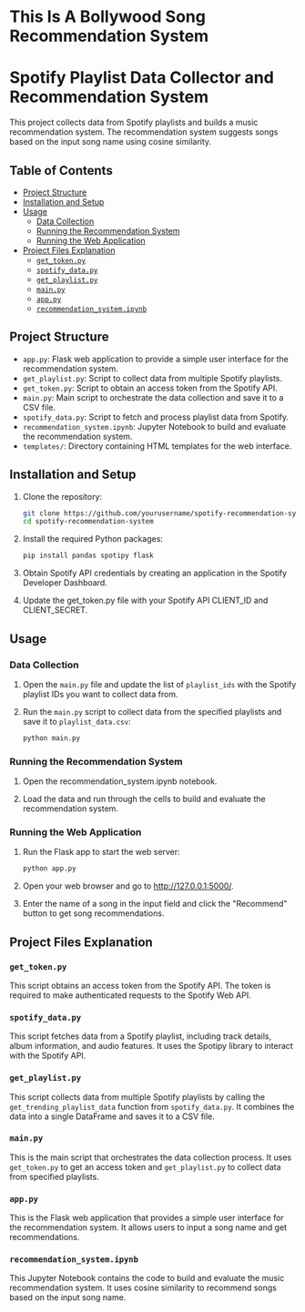 # This Is A Bollywood Song Recommendation System

# Spotify Playlist Data Collector and Recommendation System

This project collects data from Spotify playlists and builds a music recommendation system. The recommendation system suggests songs based on the input song name using cosine similarity.

## Table of Contents

- [Project Structure](#project-structure)
- [Installation and Setup](#installation-and-setup)
- [Usage](#usage)
  - [Data Collection](#data-collection)
  - [Running the Recommendation System](#running-the-recommendation-system)
  - [Running the Web Application](#running-the-web-application)
- [Project Files Explanation](#project-files-explanation)
  - [`get_token.py`](#get_tokenpy)
  - [`spotify_data.py`](#spotify_datapy)
  - [`get_playlist.py`](#get_playlistpy)
  - [`main.py`](#mainpy)
  - [`app.py`](#apppy)
  - [`recommendation_system.ipynb`](#recommendation_systemipynb)

## Project Structure

- `app.py`: Flask web application to provide a simple user interface for the recommendation system.
- `get_playlist.py`: Script to collect data from multiple Spotify playlists.
- `get_token.py`: Script to obtain an access token from the Spotify API.
- `main.py`: Main script to orchestrate the data collection and save it to a CSV file.
- `spotify_data.py`: Script to fetch and process playlist data from Spotify.
- `recommendation_system.ipynb`: Jupyter Notebook to build and evaluate the recommendation system.
- `templates/`: Directory containing HTML templates for the web interface.

## Installation and Setup

1. Clone the repository:

   ```sh
   git clone https://github.com/yourusername/spotify-recommendation-system.git
   cd spotify-recommendation-system
   
2. Install the required Python packages:

   ```sh
   pip install pandas spotipy flask

4. Obtain Spotify API credentials by creating an application in the Spotify Developer Dashboard.

5. Update the get_token.py file with your Spotify API CLIENT_ID and CLIENT_SECRET.


## Usage

### Data Collection

1. Open the `main.py` file and update the list of `playlist_ids` with the Spotify playlist IDs you want to collect data from.

2. Run the `main.py` script to collect data from the specified playlists and save it to `playlist_data.csv`:

   ```sh
   python main.py

### Running the Recommendation System

1. Open the recommendation_system.ipynb notebook.

2. Load the data and run through the cells to build and evaluate the recommendation system.

### Running the Web Application

1. Run the Flask app to start the web server:

   ```sh
   python app.py

2. Open your web browser and go to http://127.0.0.1:5000/.

3. Enter the name of a song in the input field and click the "Recommend" button to get song recommendations.

## Project Files Explanation

### `get_token.py`
This script obtains an access token from the Spotify API. The token is required to make authenticated requests to the Spotify Web API.

### `spotify_data.py`
This script fetches data from a Spotify playlist, including track details, album information, and audio features. It uses the Spotipy library to interact with the Spotify API.

### `get_playlist.py`
This script collects data from multiple Spotify playlists by calling the `get_trending_playlist_data` function from `spotify_data.py`. It combines the data into a single DataFrame and saves it to a CSV file.

### `main.py`
This is the main script that orchestrates the data collection process. It uses `get_token.py` to get an access token and `get_playlist.py` to collect data from specified playlists.

### `app.py`
This is the Flask web application that provides a simple user interface for the recommendation system. It allows users to input a song name and get recommendations.

### `recommendation_system.ipynb`
This Jupyter Notebook contains the code to build and evaluate the music recommendation system. It uses cosine similarity to recommend songs based on the input song name.
